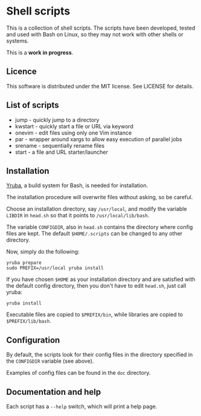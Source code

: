 Shell scripts
======================================================================

This is a collection of shell scripts. The scripts have been developed,
tested and used with Bash on Linux, so they may not work with other shells
or systems.

This is a **work in progress**.

Licence
------------------------------

This software is distributed under the MIT license. See LICENSE for
details.

List of scripts
------------------------------

- jump      - quickly jump to a directory
- kwstart   - quickly start a file or URL via keyword
- onevim    - edit files using only one Vim instance
- par       - wrapper around xargs to allow easy execution of parallel jobs
- srename   - sequentially rename files
- start     - a file and URL starter/launcher

Installation
------------------------------

[Yruba](https://github.com/morhekil/yruba), a build system for Bash, is needed
for installation.

The installation procedure will overwrite files without asking, so be
careful.

Choose an installation directory, say `/usr/local`, and modify the variable
`LIBDIR` in `head.sh` so that it points to `/usr/local/lib/bash`. 

The variable `CONFIGDIR`, also in `head.sh` contains the directory where
config files are kept. The default `$HOME/.scripts` can be changed to
any other directory.

Now, simply do the following:

    yruba prepare
    sudo PREFIX=/usr/local yruba install

If you have chosen `$HOME` as your installation directory and are
satisfied with the default config directory, then you don't have to edit
`head.sh`, just call yruba:

    yruba install

Executable files are copied to `$PREFIX/bin`, while libraries are copied to
`$PREFIX/lib/bash`.

Configuration
------------------------------

By default, the scripts look for their config files in the directory
specified in the `CONFIGDIR` variable (see above). 

Examples of config files can be found in the `doc` directory.

Documentation and help
------------------------------

Each script has a `--help` switch, which will print a help page.


